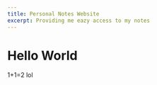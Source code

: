 ```yaml
---
title: Personal Notes Website
excerpt: Providing me eazy access to my notes
---
```

# Hello World
1+1=2 lol